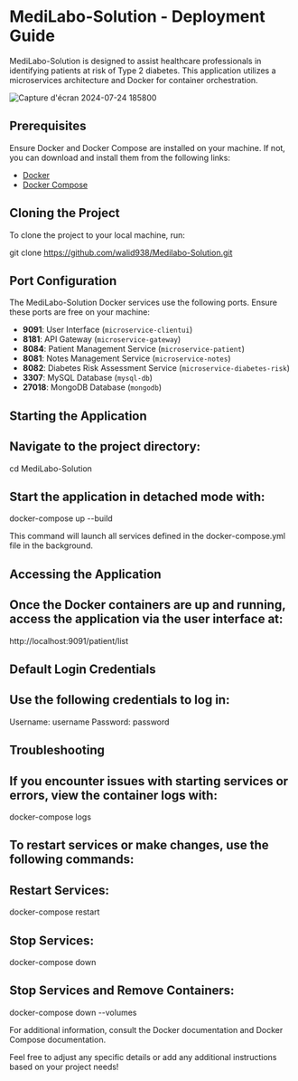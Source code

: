 # MediLabo-Solution - Deployment Guide

MediLabo-Solution is designed to assist healthcare professionals in identifying patients at risk of Type 2 diabetes. 
This application utilizes a microservices architecture and Docker for container orchestration.

![Capture d'écran 2024-07-24 185800](https://github.com/user-attachments/assets/e4912b8c-fa6c-4acd-a8d7-266754c426ab)


## Prerequisites

Ensure Docker and Docker Compose are installed on your machine. If not, you can download and install them from the following links:

- [Docker](https://docs.docker.com/get-docker/)
- [Docker Compose](https://docs.docker.com/compose/install/)

## Cloning the Project

To clone the project to your local machine, run:

git clone https://github.com/walid938/Medilabo-Solution.git

## Port Configuration

The MediLabo-Solution Docker services use the following ports. Ensure these ports are free on your machine:

- **9091**: User Interface (`microservice-clientui`)
- **8181**: API Gateway (`microservice-gateway`)
- **8084**: Patient Management Service (`microservice-patient`)
- **8081**: Notes Management Service (`microservice-notes`)
- **8082**: Diabetes Risk Assessment Service (`microservice-diabetes-risk`)
- **3307**: MySQL Database (`mysql-db`)
- **27018**: MongoDB Database (`mongodb`)

## Starting the Application

## Navigate to the project directory:

cd MediLabo-Solution

## Start the application in detached mode with:

 docker-compose up --build

This command will launch all services defined in the docker-compose.yml file in the background.

## Accessing the Application

## Once the Docker containers are up and running, access the application via the user interface at:

http://localhost:9091/patient/list

## Default Login Credentials

## Use the following credentials to log in:

Username: username
Password: password

## Troubleshooting

## If you encounter issues with starting services or errors, view the container logs with:

docker-compose logs

## To restart services or make changes, use the following commands:

## Restart Services:

docker-compose restart

## Stop Services:


docker-compose down

## Stop Services and Remove Containers:

docker-compose down --volumes

For additional information, consult the Docker documentation and Docker Compose documentation.

Feel free to adjust any specific details or add any additional instructions based on your project needs!


